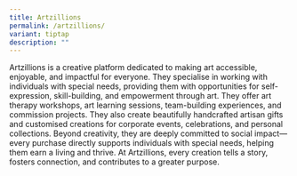 ```yaml
---
title: Artzillions
permalink: /artzillions/
variant: tiptap
description: ""
---
```

<p>Artzillions is a creative platform dedicated to making art accessible,
enjoyable, and impactful for everyone. They specialise in working with
individuals with special needs, providing them with opportunities for self-expression,
skill-building, and empowerment through art. They offer art therapy workshops,
art learning sessions, team-building experiences, and commission projects.
They also create beautifully handcrafted artisan gifts and customised creations
for corporate events, celebrations, and personal collections. Beyond creativity,
they are deeply committed to social impact—every purchase directly supports
individuals with special needs, helping them earn a living and thrive.
At Artzillions, every creation tells a story, fosters connection, and contributes
to a greater purpose.</p>